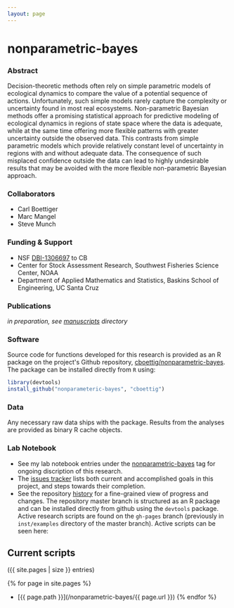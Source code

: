 ```yaml
---
layout: page
---
```


nonparametric-bayes
===================

### Abstract

Decision-theoretic methods often rely on simple parametric models of ecological dynamics to compare the value of a potential sequence of actions. Unfortunately, such simple models rarely capture the complexity or uncertainty found in most real ecosystems. Non-parametric Bayesian methods offer a promising statistical approach for predictive modeling of ecological dynamics in regions of state space where the data is adequate, while at the same time offering more flexible patterns with greater uncertainty outside the observed data. This contrasts from simple parametric models which provide relatively constant level of uncertainty in regions with and without adequate data. The consequence of such misplaced confidence outside the data can lead to highly undesirable results that may be avoided with the more flexible non-parametric Bayesian approach.


### Collaborators

- Carl Boettiger
- Marc Mangel
- Steve Munch

### Funding & Support

- NSF [DBI-1306697](http://www.nsf.gov/awardsearch/showAward?AWD_ID=1306697) to CB
- Center for Stock Assessment Research, Southwest Fisheries Science Center, NOAA
- Department of Applied Mathematics and Statistics, Baskins School of Engineering, UC Santa Cruz



### Publications

_in preparation, see [manuscripts](http://github.com/cboettig/nonparametric-bayes/tree/master/manuscripts) directory_

### Software

Source code for functions developed for this research is provided as an R package on the project's Github repository, [cboettig/nonparametric-bayes](http://github.com/cboettig/nonparametric-bayes). The package can be installed directly from `R` using:

```r
library(devtools)
install_github("nonparameteric-bayes", "cboettig")
```


### Data

Any necessary raw data ships with the package.  Results from the analyses are provided as binary R cache objects.

### Lab Notebook

* See my lab notebook entries under the [nonparametric-bayes](http://www.carlboettiger.info/tags.html#nonparametric-bayes) tag for ongoing discription of this research.
* The [issues tracker](https://github.com/cboettig/nonparametric-bayes/issues) lists both current and accomplished goals in this project, and steps towards their completion.
* See the repository [history](https://github.com/cboettig/nonparametric-bayes/commits/master) for a fine-grained view of progress and changes. The repository master branch is structured as an R package and can be installed directly from github using the `devtools` package.  Active research scripts are found on the `gh-pages` branch (previously in `inst/examples` directory of the master branch). Active scripts can be seen here:


Current scripts
---------------

({{ site.pages | size }} entries)

{% for page in site.pages %}
- [{{ page.path }}](/nonparametric-bayes/{{ page.url }})
{% endfor %}

